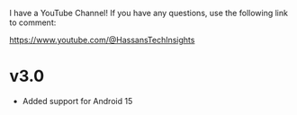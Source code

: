 I have a YouTube Channel!
If you have any questions, use the following link to comment:

https://www.youtube.com/@HassansTechInsights

# v3.0
- Added support for Android 15
